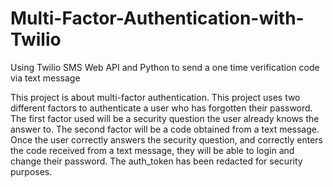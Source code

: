 # Multi-Factor-Authentication-with-Twilio
Using Twilio SMS Web API and Python to send a one time verification code via text message

This project is about multi-factor authentication. This project uses two different factors to authenticate a
user who has forgotten their password. The first factor used will be a security question the user
already knows the answer to. The second factor will be a code obtained from a text
message. Once the user correctly answers the security question, and correctly enters the code
received from a text message, they will be able to login and change their password.
The auth_token has been redacted for security purposes.
